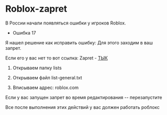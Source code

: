 # Roblox-zapret


В России начали появляться ошибки у игроков Roblox.

- Ошибка 17
  
Я нашел решение как исправить ошибку:
Для этого заходим в ваш запрет. 

Если его у вас нет то вот ссылка:
Zapret - [ТЫК](https://github.com/Flowseal/zapret-discord-youtube)

1. Открываем папку lists

2. Открываем файл list-general.txt

3. Вписываем адрес: roblox.com


Если у вас запущен запрет во время редактирования -- перезапустите

Все после выполнения этих действий у вас должен работать роблокс

